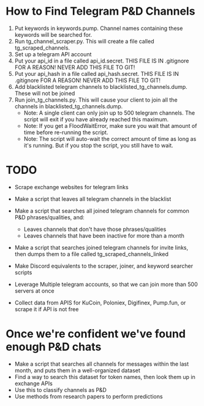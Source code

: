 # How to Find Telegram P&D Channels

1. Put keywords in keywords.pump. Channel names containing these keywords will be searched for.
2. Run tg_channel_scraper.py. This will create a file called tg_scraped_channels.
3. Set up a telegram API account
4. Put your api_id in a file called api_id.secret. THIS FILE IS IN .gitignore FOR A REASON! NEVER ADD THIS FILE TO GIT!
5. Put your api_hash in a file called api_hash.secret. THIS FILE IS IN .gitignore FOR A REASON! NEVER ADD THIS FILE TO GIT!
6. Add blacklisted telegram channels to blacklisted_tg_channels.dump. These will not be joined
7. Run join_tg_channels.py. This will cause your client to join all the channels in blacklisted_tg_channels.dump.
    - Note: A single client can only join up to 500 telegram channels. The script will exit if you have already reached this maximum.
    - Note: If you get a FloodWaitError, make sure you wait that amount of time before re-running the script.
    - Note: The script will auto-wait the correct amount of time as long as it's running. But if you stop the script, you still have to wait.

# TODO

- Scrape exchange websites for telegram links
- Make a script that leaves all telegram channels in the blacklist
- Make a script that searches all joined telegram channels for common P&D phrases/qualities, and:
    - Leaves channels that don't have those phrases/qualities
    - Leaves channels that have been inactive for more than a month
- Make a script that searches joined telegram channels for invite links, then dumps them to a file called tg_scraped_channels_linked
- Make Discord equivalents to the scraper, joiner, and keyword searcher scripts
- Leverage Multiple telegram accounts, so that we can join more than 500 servers at once

- Collect data from APIS for KuCoin, Poloniex, Digifinex, Pump.fun, or scrape it if API is not free

# Once we're confident we've found enough P&D chats

- Make a script that searches all channels for messages within the last month, and puts them in a well-organized dataset
- Find a way to search this dataset for token names, then look them up in exchange APIs
- Use this to classify channels as P&D
- Use methods from research papers to perform predictions